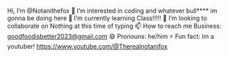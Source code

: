 Hi, I’m @Notanithefox
👀 I’m interested in coding and whatever bull**** im gonna be doing here
🌱 I’m currently learning Class!!!!!
💞️ I’m looking to collaborate on Nothing at this time of typing
📫 How to reach me Business: goodfoodisbetter2023@gmail.com
😄 Pronouns: he/him
⚡ Fun fact: Im a youtuber! https://www.youtube.com/@Therealnotanifox

